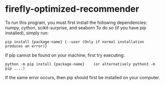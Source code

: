 # firefly-optimized-recommender

To run this program, you must first install the following dependencies: numpy, cython, scikit-surprise, and seaborn
To do so (if you have pip installed), simply run:
```
pip install {package-name} {--user (Only if normal installation produces an error)}
```

If pip cannot be found on your machine, first try executing:
```
python -m pip install {package-name}    (or alternatively python3 -m pip ....)
```
    
If the same error occurs, then pip should first be installed on your computer.

